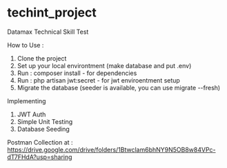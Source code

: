# techint_project
 Datamax Technical Skill Test

How to Use :
1. Clone the project
2. Set up your local environtment (make database and put .env)
3. Run : composer install - for dependencies
4. Run : php artisan jwt:secret - for jwt enviroentment setup
5. Migrate the database (seeder is available, you can use migrate --fresh)


Implementing
1. JWT Auth
2. Simple Unit Testing
4. Database Seeding

Postman Collection at :
https://drive.google.com/drive/folders/1Btwclam6bhNY9N5OB8w84VPc-dT7FHdA?usp=sharing

